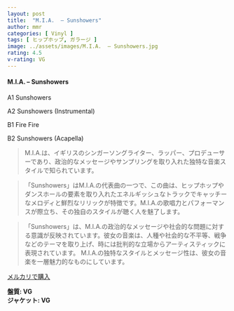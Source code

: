 ```yaml
---
layout: post
title:  "M.I.A.  – Sunshowers"
author: mmr
categories: [ Vinyl ]
tags: [ ヒップホップ, ガラージ ]
image: ../assets/images/M.I.A.  – Sunshowers.jpg
rating: 4.5
v-rating: VG
---
```


#### M.I.A.  – Sunshowers

A1  Sunshowers

A2  Sunshowers (Instrumental)

B1  Fire Fire

B2  Sunshowers (Acapella)

> M.I.A.は、イギリスのシンガーソングライター、ラッパー、プロデューサーであり、政治的なメッセージやサンプリングを取り入れた独特な音楽スタイルで知られています。

> 「Sunshowers」はM.I.A.の代表曲の一つで、この曲は、ヒップホップやダンスホールの要素を取り入れたエネルギッシュなトラックでキャッチーなメロディと鮮烈なリリックが特徴です。M.I.A.の歌唱力とパフォーマンスが際立ち、その独自のスタイルが聴く人を魅了します。

> 「Sunshowers」は、M.I.A.の政治的なメッセージや社会的な問題に対する意識が反映されています。彼女の音楽は、人種や社会的な不平等、戦争などのテーマを取り上げ、時には批判的な立場からアーティスティックに表現されています。
M.I.A.の独特なスタイルとメッセージ性は、彼女の音楽を一層魅力的なものにしています。

[メルカリで購入](https://jp.mercari.com/item/m30826605418)


<div class="mt-4 mb-4 d-flex align-items-center">
<strong class="mr-1">盤質: VG</strong>
</div>
<div class="mt-4 mb-4 d-flex align-items-center">
<strong class="mr-1">ジャケット: VG</strong>
</div>